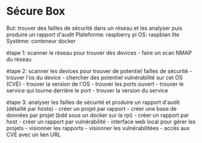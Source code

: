 # Sécure Box

But: trouver des failles de sécurité dans un réseau et les analyser puis produire un rapport d'audit
Plateforme: raspberry pi
OS: raspbian lite
Système: conteneur docker

étape 1: scanner le réseau pour trouver des devices
    - faire un scan NMAP du réseau

étape 2: scanner les devices pour trouver de potentiel failles de sécurité
    - trouver l'os du device
    - chercher des potentiel vulnérabilité sur cet OS (CVE)
      - trouver la version de l'OS
    - trouver les ports ouvert
      - trouver le service qui tourne derrière le port
        - trouver la version du service

étape 3: analyser les failles de sécurité et produire un rapport d'audit (détaillé par hosts)
    - créer un projet par rapport
      - créer une base de données par projet (bdd sous un docker sur la rpi)
      - créer un rapport par host
        - créer un rapport par vulnérabilité
    - interface web local pour gérer les projets
      - visionner les rapports
        - visionner les vulnérabilitées
        - accès aux CVE avec un lien URL
